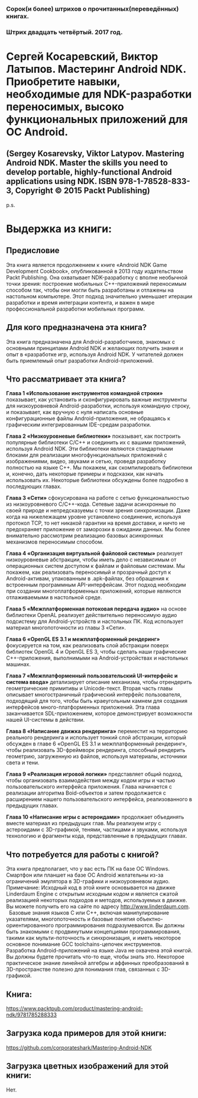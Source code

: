 ### Сорок(и более) штрихов о прочитанных(переведённых) книгах. 
### Штрих двадцать четвёртый. 2017 год.

# Сергей Косаревский, Виктор Латыпов. Мастеринг Android NDK. Приобретите навыки, необходимые для NDK-разработки переносимых, высоко функциональных приложений для ОС Android.
## (Sergey Kosarevsky, Viktor Latypov. Mastering Android NDK. Master the skills you need to develop portable, highly-functional Android applications using NDK. ISBN 978-1-78528-833-3, Copyright © 2015 Packt Publishing)
 
p.s.

# Выдержка из книги:

## Предисловие

Эта книга является продолжением к книге «Android NDK Game Development Cookbook», опубликованной в 2013 году издательством Packt Publishing. Она охватывает NDK-разработку с вполне необычной точки зрения: построение  мобильных C++-приложений переносимым способом так, чтобы они могли быть разработаны и отлажены на настольном компьютере. Этот подход значительно уменьшает итерации разработки и время интеграции контента, и важен в мире профессиональной разработки мобильных программ.

## Для кого предназначена эта книга?

Эта книга предназначена для Android-разработчиков, знакомых с основными принципами Android NDK и желающих  получить знания и опыт в  «разработке игр, используя Android NDK. У читателей должен быть приемлемый опыт разработки Android-приложений.

## Что рассматривает эта книга?

**Глава 1 «Использование инструментов командной строки»** показывает, как установить и сконфигурировать важные инструменты для низкоуровневой Android-разработки, используя командную строку, и показывает, как вручную с нуля написать основные конфигурационные файлы Android-приложения, не обращаясь к графическим интегрированным IDE-средам разработки.

**Глава 2 «Низкоуровневые библиотеки»** показывает, как построить популярные библиотеки C/C++ и соединить их с вашими приложений, используя Android NDK. Эти библиотеки являются стандартными блоками для реализации многофункциональных приложений с изображениями, видео, звуками и сетью, проведя разработку полностью на языке C++. Мы покажем, как скомпилировать библиотеки и, конечно, дать некоторые примеры и подсказки, как начать использовать их. Некоторые библиотеки обсуждены более подробно в последующих главах.

**Глава 3 «Сети»** сфокусирована на работе с сетью функциональностью из низкоуровневого C/C++-кода. Сетевые задачи асинхронные по своей природе и непредсказуемы с точки зрения синхронизации. Даже когда на нижележащем уровне установлено соединение, используя протокол TCP,  то нет никакой гарантии на время доставки, и ничто не предохраняет приложение от заморозки в ожидании данных. Мы более внимательно рассмотрим реализацию базовых асинхронных механизмов переносимым способом.

**Глава 4 «Организация виртуальной файловой системы»** реализует низкоуровневые абстракции, чтобы иметь дело с независимым от операционных систем доступом к файлам и файловым системам. Мы покажем, как реализовать переносимый и прозрачный доступ к Android-активам, упакованным в .apk-файлах, без обращения к встроенным программным API-интерфейсам. Этот подход необходим при создании многоплатформенных приложений, которые являются отлаживаемыми в настольной среде.

**Глава 5 «Межплатформенная потоковая передача аудио»** на основе библиотеки OpenAL реализует действительно переносимую аудио подсистему для Android-устройств и настольных ПК. Код использует материал многопоточности из главы 3 «Сети».

**Глава 6 «OpenGL ES 3.1 и межплатформенный рендеринг»** фокусируется на том, как реализовать слой абстракции поверх библиотек OpenGL 4 и OpenGL ES 3, чтобы сделать наши графические C++-приложения, выполнимыми на Android-устройствах и настольных машинах.

**Глава 7 «Межплатформенный пользовательский  UI-интерфейс и система ввода»** детализирует описание механизма, чтобы отрендерить геометрические примитивы и Unicode-текст. Вторая часть главы описывает многостраничный графический интерфейс пользователя, подходящий для того, чтобы быть краеугольным камнем для создания интерфейсов много-платформенных приложений. Эта глава заканчивается SDL-приложением, которое демонстрирует возможности нашей UI-системы в действии.

**Глава 8 «Написание движка рендеринга»** переместит на территорию реального рендеринга и использует тонкий слой абстракции, который обсужден в главе 6 «OpenGL ES 3.1 и межплатформенный рендеринг», чтобы реализовать 3D-фреймворк рендеринга, способный рендерить геометрию, загруженную из файлов, используя материалы, источники света и тени.

**Глава 9 «Реализация игровой логики»** представляет общий подход, чтобы организовать взаимодействия между кодом игры и частью пользовательского интерфейса приложения. Глава начинается с реализации алгоритма Boid-объектов и затем продолжается с расширением нашего пользовательского интерфейса, реализованного в предыдущих главах.

**Глава 10 «Написание игры с астероидами»** продолжает объединять вместе материал из предыдущих глав. Мы реализуем игру с астероидами с 3D-графикой, тенями, частицами и звуками, используя технологию и фрагменты кода, представленные в предыдущих главах.

## Что потребуется для работы с книгой?

Эта книга предполагает, что у вас есть ПК на базе ОС Windows. Смартфон или планшет на базе ОС Android желательны из-за ограничений эмулятора в 3D-графики и низкоуровневом аудио.
Примечание: Исходный код в этой книге основывается на движке Linderdaum Engine с открытым исходным кодом и является сжатой реализацией некоторых подходов и методов, используемых в движке. Вы можете получить его на сайте по адресу http://www.linderdaum.com.
 
Базовые знания языков C или C++, включая манипулирование указателями, многопоточность и базовые понятия объектно-ориентированного программирования подразумеваются. Вы должны быть знакомыми с продвинутыми концепциями программирования, такими как мульти-поточность и синхронизация, и иметь некоторое основное понимание GCC toolchains-цепочек инструментов. Разработка Android-приложений на языке Java не охвачена этой книгой. Вы должны будете прочитать что-то еще, чтобы знать это.
Некоторое практическое знание линейной алгебры и аффинных преобразований в 3D-пространстве полезно для понимания глав, связанных с 3D-графикой.
 
## Книга:
https://www.packtpub.com/product/mastering-android-ndk/9781785288333

## Загрузка кода примеров для этой книги:
https://github.com/corporateshark/Mastering-Android-NDK

## Загрузка цветных изображений для этой книги:
Нет.
